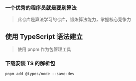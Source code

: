 ### 一个优秀的程序员就是要刷算法

> 此仓库是算法学习的仓库，锻炼算法能力，掌握核心竞争力

## 使用 TypeScript 语法建立

> 使用 pnpm 作为包管理工具

### 下载安装 TS 的解析包

`pnpm add @types/node --save-dev`

